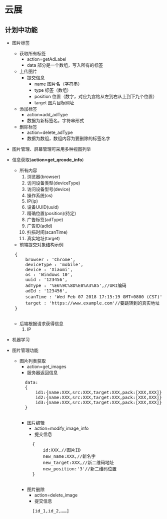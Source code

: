 # 云展
## 计划中功能
* 图片标签
    * 获取所有标签   
        * action=getAdLabel
        * data 部分是一个数组，写入所有的标签
    * 上传图片
        * 提交信息
            * name 图片名（字符串）
            * type 标签（数组）
            * position 位置（数字，对应九宫格从左到右从上到下九个位置）
            * target 图片目标网址
    * 添加标签
        * action=add_adType
        * 数据为新标签名，字符串形式
    * 删除标签
        * action=delete_adType
        * 数据为数组，数组内容为要删除的标签名字
* 图片管理、屏幕管理可采用多种视图列举
* 信息获取(**action=get_qrcode_info**)
    * 所有内容
        1. 浏览器(browser)
        2. 访问设备类型(deviceType) 
        3. 访问设备型号(device)
        4. 操作系统(os)
        5. IP(ip)
        6. 设备UUID(uuid) 
        7. 精确位置(position)(待定)
        8. 广告标签(adType)
        9. 广告ID(adId)
        10. 扫描时间(scanTime)
        11. 真实地址(target)
   * 前端提交对象结构示例
   <pre>
   {
       browser : 'Chrome',
       deviceType : 'mobile',
       device : 'Xiaomi',
       os : 'Windows 10',
       uuid : '123456',
       adType : '%E6%9C%8D%E8%A3%85',//URI编码
       adId : '123456',
       scanTime : 'Wed Feb 07 2018 17:15:19 GMT+0800 (CST)',//使用Date对象的toString得到
       target : 'https://www.example.com'//要跳转到的真实地址
   }
   </pre>
   * 后端根据请求获得信息
       1. IP
       
* 机器学习

* 图片管理功能
    * 图片列表获取
        * action=get_images
        * 服务器返回信息
        <pre>
        data:
        {
            id1:{name:XXX,src:XXX,target:XXX,pack:[XXX,XXX]},
            id2:{name:XXX,src:XXX,target:XXX,pack:[XXX,XXX]},
            id3:{name:XXX,src:XXX,target:XXX,pack:[XXX,XXX]}
        }
        </pre>
        * 图片编辑
            * action=modify_image_info
            * 提交信息
            <pre>
            {
                id:XXX,//图片ID
                new_name:XXX,//新名字
                new_target:XXX,//新二维码地址
                new_position:'3'//新二维码位置
            }
            </pre>
        * 图片删除
            * action=delete_image
            * 提交信息
            <pre>
            [id_1,id_2,……]
            </pre>